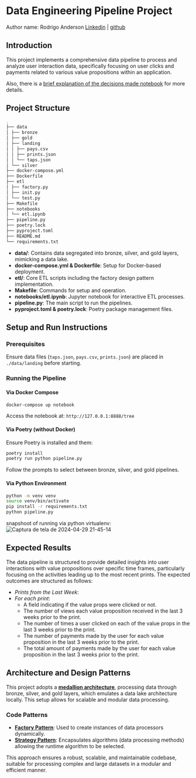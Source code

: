 # Data Engineering Pipeline Project

Author name: Rodrigo Anderson
[Linkedin](https://www.linkedin.com/in/ro-anderson/) | [github](https://github.com/ro-anderson)

## Introduction
This project implements a comprehensive data pipeline to process and analyze user interaction data, specifically focusing on user clicks and payments related to various value propositions within an application.

Also, there is a [brief explanation of the decisions made notebook](./notebooks/project_decisions_explanations.ipynb) for more details.

## Project Structure

```bash
.
├── data
│ ├── bronze
│ ├── gold
│ ├── landing
│ │ ├── pays.csv
│ │ ├── prints.json
│ │ └── taps.json
│ └── silver
├── docker-compose.yml
├── Dockerfile
├── etl
│ ├── factory.py
│ ├── init.py
│ └── test.py
├── Makefile
├── notebooks
│ └── etl.ipynb
├── pipeline.py
├── poetry.lock
├── pyproject.toml
├── README.md
└── requirements.txt
```

- **data/**: Contains data segregated into bronze, silver, and gold layers, mimicking a data lake.
- **docker-compose.yml & Dockerfile**: Setup for Docker-based deployment.
- **etl/**: Core ETL scripts including the factory design pattern implementation.
- **Makefile**: Commands for setup and operation.
- **notebooks/etl.ipynb**: Jupyter notebook for interactive ETL processes.
- **pipeline.py**: The main script to run the pipelines.
- **pyproject.toml & poetry.lock**: Poetry package management files.

## Setup and Run Instructions
### Prerequisites
Ensure data files (`taps.json`, `pays.csv`, `prints.json`) are placed in `./data/landing` before starting.

### Running the Pipeline
#### Via Docker Compose

```bash
docker-compose up notebook
```

Access the notebook at: ```http://127.0.0.1:8888/tree```

#### Via Poetry (without Docker)
Ensure Poetry is installed and them:

```bash
poetry install
poetry run python pipeline.py
```

Follow the prompts to select between bronze, silver, and gold pipelines.

#### Via Python Environment

```bash
python -m venv venv
source venv/bin/activate
pip install -r requirements.txt
python pipeline.py
```
snapshoot of running via python virtualenv:
![Captura de tela de 2024-04-29 21-45-14](https://github.com/ro-anderson/data-engineer-case/assets/41929105/aec104a8-d7d1-45f9-947b-e9c29fa6eae2)


## Expected Results
The data pipeline is structured to provide detailed insights into user interactions with value propositions over specific time frames, particularly focusing on the activities leading up to the most recent prints. The expected outcomes are structured as follows:

- *Prints from the Last Week*:
- *For each print*:
    - A field indicating if the value props were clicked or not.
    - The number of views each value proposition received in the last 3 weeks prior to the print.
    - The number of times a user clicked on each of the value props in the last 3 weeks prior to the print.
    - The number of payments made by the user for each value proposition in the last 3 weeks prior to the print.
    - The total amount of payments made by the user for each value proposition in the last 3 weeks prior to the print.


## Architecture and Design Patterns
This project adopts a [**medallion architecture**](https://www.databricks.com/glossary/medallion-architecture), processing data through bronze, silver, and gold layers, which emulates a data lake architecture locally. This setup allows for scalable and modular data processing.

### Code Patterns
- [**Factory Pattern**](https://refactoring.guru/design-patterns/factory-method): Used to create instances of data processors dynamically.
- [**Strategy Pattern**](https://refactoring.guru/design-patterns/strategy): Encapsulates algorithms (data processing methods) allowing the runtime algorithm to be selected.

This approach ensures a robust, scalable, and maintainable codebase, suitable for processing complex and large datasets in a modular and efficient manner.
